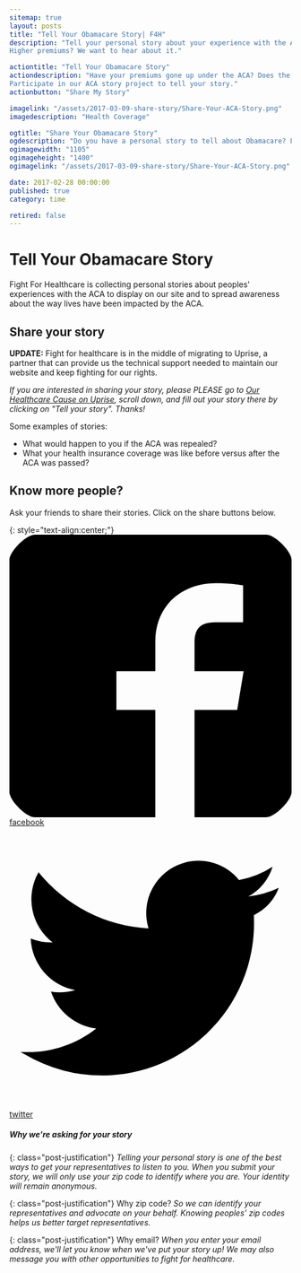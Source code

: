 ```yaml
---
sitemap: true
layout: posts
title: "Tell Your Obamacare Story| F4H"
description: "Tell your personal story about your experience with the Affordable Care Act. Better coverage? 
Higher premiums? We want to hear about it."

actiontitle: "Tell Your Obamacare Story"
actiondescription: "Have your premiums gone up under the ACA? Does the ACA give you access to care you didn't have before? 
Participate in our ACA story project to tell your story."
actionbutton: "Share My Story"

imagelink: "/assets/2017-03-09-share-story/Share-Your-ACA-Story.png"
imagedescription: "Health Coverage"

ogtitle: "Share Your Obamacare Story"
ogdescription: "Do you have a personal story to tell about Obamacare? Fight For Healthcare is collecting personal stories about peoples' experiences with the ACA to spread awareness about the way lives have been impacted by the ACA."
ogimagewidth: "1105"
ogimageheight: "1400"
ogimagelink: "/assets/2017-03-09-share-story/Share-Your-ACA-Story.png"

date: 2017-02-28 00:00:00
published: true
category: time

retired: false
---
```


<!-- TITLE -->
# Tell Your Obamacare Story

<!-- Instructions -->
Fight For Healthcare is collecting personal stories about peoples' experiences with the ACA to display on our site and to spread awareness about the way lives have been impacted by the ACA. 

## Share your story

**UPDATE:** Fight for healthcare is in the middle of migrating to Uprise, a partner that can provide us the technical support needed to maintain our website and keep fighting for our rights.

*If you are interested in sharing your story, please PLEASE go to [Our Healthcare Cause on Uprise](https://goo.gl/7TmWMV), scroll down, and fill out your story there by clicking on "Tell your story". Thanks!*

Some examples of stories:

- What would happen to you if the ACA was repealed?
- What your health insurance coverage was like before versus after the ACA was passed?

<!-- BEGIN FORM -->

<!-- ENDE FORM -->

## Know more people?

Ask your friends to share their stories. Click on the share buttons below.

{: style="text-align:center;"}
<a id="fb-share-btn" href="https://www.facebook.com/dialog/feed?app_id=1257081251043986&link={{ site.url }}{{ page.url }}" target="_blank" class="share-btn btn">
<span><svg class="share-icon" xmlns="http://www.w3.org/2000/svg" viewBox="0 0 29 29"><path d="M26.4 0H2.6C1.714 0 0 1.715 0 2.6v23.8c0 .884 1.715 2.6 2.6 2.6h12.393V17.988h-3.996v-3.98h3.997v-3.062c0-3.746 2.835-5.97 6.177-5.97 1.6 0 2.444.173 2.845.226v3.792H21.18c-1.817 0-2.156.9-2.156 2.168v2.847h5.045l-.66 3.978h-4.386V29H26.4c.884 0 2.6-1.716 2.6-2.6V2.6c0-.885-1.716-2.6-2.6-2.6z"/></svg></span>
<span class="share-text"> facebook</span>
</a>
<a id="twitter-share-btn" href="https://twitter.com/intent/tweet?url={{ site.url }}{{ post.url }}&via=fight4healthcre&text=Tell%20your%20Obamacare%20story.%20I%20just%20told%20mine.&hashtags=SavetheACA%2C%20Fight4OurHealth" class="share-btn btn" target="_blank" >
<span><svg class="share-icon" xmlns="http://www.w3.org/2000/svg" viewBox="0 0 28 28"><path d="M24.253 8.756C24.69 17.08 18.297 24.182 9.97 24.62a15.093 15.093 0 0 1-8.86-2.32c2.702.18 5.375-.648 7.507-2.32a5.417 5.417 0 0 1-4.49-3.64c.802.13 1.62.077 2.4-.154a5.416 5.416 0 0 1-4.412-5.11 5.43 5.43 0 0 0 2.168.387A5.416 5.416 0 0 1 2.89 4.498a15.09 15.09 0 0 0 10.913 5.573 5.185 5.185 0 0 1 3.434-6.48 5.18 5.18 0 0 1 5.546 1.682 9.076 9.076 0 0 0 3.33-1.317 5.038 5.038 0 0 1-2.4 2.942 9.068 9.068 0 0 0 3.02-.85 5.05 5.05 0 0 1-2.48 2.71z"/></svg></span>
<span class="share-text"> twitter</span>
</a>

<!-- Buttons end here -->

<!-- Justification -->
##### Why we're asking for your story

{: class="post-justification"}
*Telling your personal story is one of the best ways to get your representatives to listen to you. When you submit your story, we will only use your zip code to identify where you are. Your identity will remain anonymous.*

{: class="post-justification"}
Why zip code? *So we can identify your representatives and advocate on your behalf. Knowing peoples' zip codes helps us better target representatives.*

{: class="post-justification"}
Why email? *When you enter your email address, we'll let you know when we've put your story up! We may also message you with other opportunities to fight for healthcare.*




